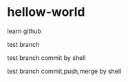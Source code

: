 # hellow-world
learn github

test branch

test branch commit by shell

test branch commit,push,merge by shell
